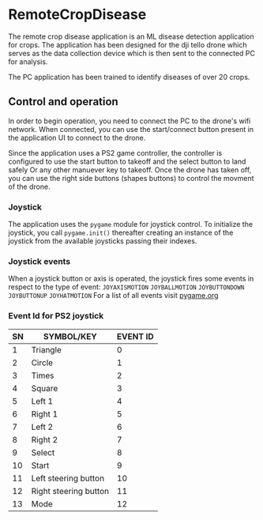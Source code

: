 # RemoteCropDisease
The remote crop disease application is an ML disease detection application for crops. The application has been designed for the dji tello drone which
serves as the data collection device which is then sent to the connected PC for analysis.

The PC application has been trained to identify diseases of over 20 crops.

## Control and operation
In order to begin operation, you need to connect the PC to the drone's wifi network. When connected, you can use the start/connect button present
in the application UI to connect to the drone.

Since the application uses a PS2 game controller, the controller is configured to use the start button to takeoff and the select button to land safely
Or any other manuever key to takeoff. Once the drone has taken off, you can use the right side buttons (shapes buttons) to control the movment of the drone.

### Joystick
The application uses the `pygame` module for joystick control. To initialize the joystick, you call `pygame.init()` thereafter creating an instance of the 
joystick from the available joysticks passing their indexes.

### Joystick events
When a joystick button or axis is operated, the joystick fires some events in respect to the type of event: `JOYAXISMOTION` `JOYBALLMOTION` `JOYBUTTONDOWN` `JOYBUTTONUP` `JOYHATMOTION`
For a list of all events visit [pygame.org](https://www.pygame.org/docs/ref/event.html#pygame.event.Event)

### Event Id for PS2 joystick

| SN | SYMBOL/KEY | EVENT ID |  
|----|------------|----------|
| 1 | Triangle | 0 |
| 2 | Circle | 1 |
| 3 | Times | 2 |
| 4 | Square | 3 |
| 5 | Left 1 | 4 |
| 6 | Right 1 | 5 |
| 7 | Left 2 | 6 |
| 8 | Right 2 | 7 |
| 9 | Select | 8 |
| 10 | Start | 9 |
| 11 | Left steering button | 10 |
| 12 | Right steering button | 11 |
| 13 | Mode | 12 |
